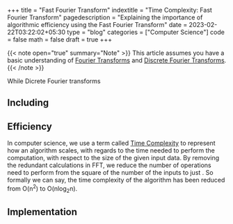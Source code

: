 +++
title = "Fast Fourier Transform"
indextitle = "Time Complexity: Fast Fourier Transform"
pagedescription = "Explaining the importance of algorithmic efficiency using the Fast Fourier Transform"
date = 2023-02-22T03:22:02+05:30
type = "blog"
categories = ["Computer Science"]
code = false
math = false
draft = true
+++

{{< note open="true" summary="Note" >}}
This article assumes you have a basic understanding of [Fourier Transforms](/blog/fourier-transform) and [Discrete Fourier Transforms](/blog/discrete-fourier-transform).
{{< /note >}}

While Dicrete Fourier transforms 

## Including

## Efficiency

In computer science, we use a term called [Time Complexity](wikipediapages) to represent how an algorithm scales, with regards to the time needed to perform the computation, with respect to the size of the given input data. By removing the redundant calculations in FFT, we reduce the number of operations need to perform from the square of the number of the inputs to just . So formally we can say, the time complexity of the algorithm has been reduced from <span class="mathin">O(n<sup>2</sup>)</span> to <span class="mathin">O(nlog<sub>2</sub>n)</span>.

## Implementation
